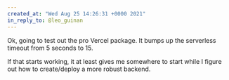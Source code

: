 ```yaml
---
created_at: "Wed Aug 25 14:26:31 +0000 2021"
in_reply_to: @leo_guinan
---
```


Ok, going to test out the pro Vercel package. It bumps up the serverless timeout from 5 seconds to 15. 

If that starts working, it at least gives me somewhere to start while I figure out how to create/deploy a more robust backend.